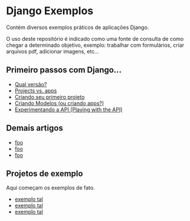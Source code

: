 Django Exemplos
===

Contém diversos exemplos práticos de aplicações Django.

O uso deste repositório é indicado como uma fonte de consulta de como chegar a determinado objetivo, exemplo:
trabalhar com formulários, criar arquivos pdf, adicionar imagens, etc...


Primeiro passos com Django...
---

- [Qual versão?](qual-versao.md)
- [Projects vs. apps](projects-vs-apps.md)
- [Criando seu primeiro projeto](criando-um-projeto.md)
- [Criando Modelos (ou criando apps?)](criando-modelos.md)
- [Experimentando a API (Playing with the API)](experimentando-api-terminal.md)


Demais artigos
---

- [foo](#)
- [foo](#)
- [foo](#)



Projetos de exemplo
---

Aqui começam os exemplos de fato.

- [exemplo tal](#)
- [exemplo tal](#)
- [exemplo tal](#)
